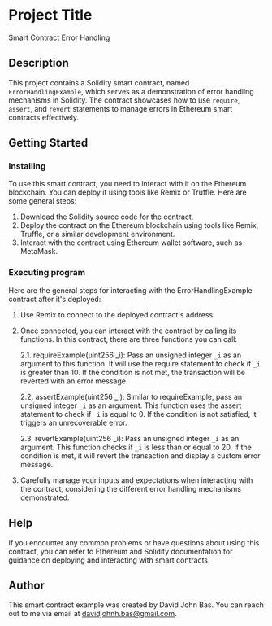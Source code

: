 # Project Title

Smart Contract Error Handling

## Description

This project contains a Solidity smart contract, named `ErrorHandlingExample`, which serves as a demonstration of error handling mechanisms in Solidity. The contract showcases how to use `require`, `assert`, and `revert` statements to manage errors in Ethereum smart contracts effectively.
## Getting Started

### Installing

To use this smart contract, you need to interact with it on the Ethereum blockchain. You can deploy it using tools like Remix or Truffle. Here are some general steps:

1. Download the Solidity source code for the contract.
2. Deploy the contract on the Ethereum blockchain using tools like Remix, Truffle, or a similar development environment.
3. Interact with the contract using Ethereum wallet software, such as MetaMask.

### Executing program

Here are the general steps for interacting with the ErrorHandlingExample contract after it's deployed:

1. Use Remix to connect to the deployed contract's address.

2. Once connected, you can interact with the contract by calling its functions. In this contract, there are three functions you can call:

    2.1. requireExample(uint256 _i): Pass an unsigned integer `_i` as an argument to this function. It will use the require statement to check if `_i` is greater than 10. If the condition is not met, the transaction will be reverted with an error message.

    2.2. assertExample(uint256 _i): Similar to requireExample, pass an unsigned integer `_i` as an argument. This function uses the assert statement to check if `_i` is equal to 0. If the condition is not satisfied, it triggers an unrecoverable error.

    2.3. revertExample(uint256 _i): Pass an unsigned integer `_i` as an argument. This function checks if `_i` is less than or equal to 20. If the condition is met, it will revert the transaction and display a custom error message.

3. Carefully manage your inputs and expectations when interacting with the contract, considering the different error handling mechanisms demonstrated.

## Help

If you encounter any common problems or have questions about using this contract, you can refer to Ethereum and Solidity documentation for guidance on deploying and interacting with smart contracts.


## Author

This smart contract example was created by David John Bas.
You can reach out to me via email at davidjohnh.bas@gmail.com.
